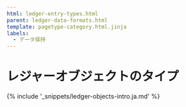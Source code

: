 ```yaml
---
html: ledger-entry-types.html
parent: ledger-data-formats.html
template: pagetype-category.html.jinja
labels:
  - データ保持
---
```

# レジャーオブジェクトのタイプ

{% include '_snippets/ledger-objects-intro.ja.md' %}
